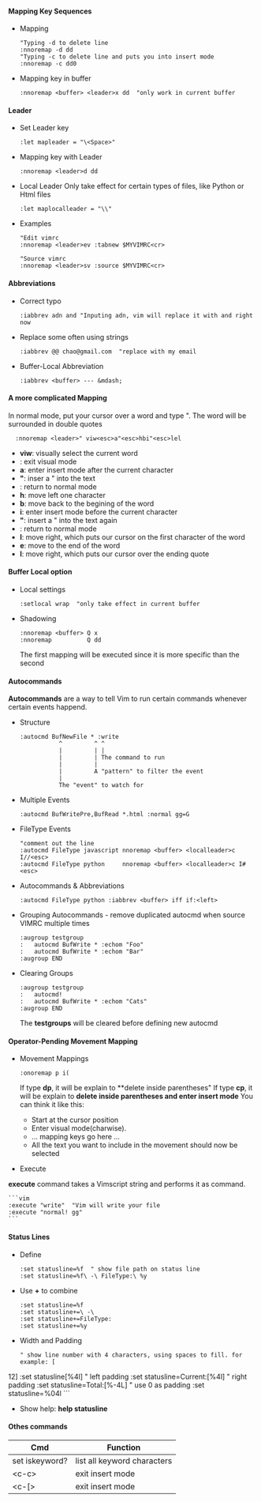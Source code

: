 #### Mapping Key Sequences

* Mapping

    ```vim
    "Typing -d to delete line
    :nnoremap -d dd 
    "Typing -c to delete line and puts you into insert mode
    :nnoremap -c dd0
    ```

* Mapping key in buffer

    ```vim
    :nnoremap <buffer> <leader>x dd  "only work in current buffer
    ```

#### Leader

* Set Leader key

    ```vim
    :let mapleader = "\<Space>"
    ```

* Mapping key with Leader

    ```vim
    :nnoremap <leader>d dd
    ```
* Local Leader
  Only take effect for certain types of files, like Python or Html files

    ```vim
    :let maplocalleader = "\\"
    ```
* Examples

    ```vim
    "Edit vimrc
    :nnoremap <leader>ev :tabnew $MYVIMRC<cr>
    
    "Source vimrc
    :nnoremap <leader>sv :source $MYVIMRC<cr>
    ```

#### Abbreviations
    
* Correct typo

    ```vim
    :iabbrev adn and "Inputing adn, vim will replace it with and right now
    ```

* Replace some often using strings
    
    ```vim
    :iabbrev @@ chao@gmail.com  "replace with my email
    ```

* Buffer-Local Abbreviation

    ```vim
    :iabbrev <buffer> --- &mdash;
    ```

#### A more complicated Mapping

  In normal mode, put your cursor over a word and type <leader>". The word will
be surrounded in double quotes

  ```vim
    :nnoremap <leader>" viw<esc>a"<esc>hbi"<esc>lel
  ```

  - **viw**: visually select the current word
  - **<esc>**: exit visual mode
  - **a**: enter insert mode after the current character
  - **"**: inser a " into the text
  - **<esc>**: return to normal mode
  - **h**: move left one character
  - **b**: move back to the begining of the word
  - **i**: enter insert mode before the current character
  - **"**: insert a " into the text again
  - **<esc>**: return to normal mode
  - **l**: move right, which puts our cursor on the first character of the word
  - **e**: move to the end of the word
  - **l**: move right, which puts our cursor over the ending quote

#### Buffer Local option

* Local settings

    ```vim
    :setlocal wrap  "only take effect in current buffer
    ```

* Shadowing

    ```vim
    :nnoremap <buffer> Q x
    :nnoremap          Q dd
    ```
    
  The first mapping will be executed since it is more specific than the second

#### Autocommands

**Autocommands** are a way to tell Vim to run certain commands whenever
certain events happend.

* Structure

  ```
  :autocmd BufNewFile * :write
             ^         ^ ^
             |         | |
             |         | The command to run
             |         |
             |         A "pattern" to filter the event
             |
             The "event" to watch for
  ```

* Multiple Events

    ```vim
    :autocmd BufWritePre,BufRead *.html :normal gg=G
    ```

* FileType Events

    ```vim
    "comment out the line
    :autocmd FileType javascript nnoremap <buffer> <localleader>c I//<esc>
    :autocmd FileType python     nnoremap <buffer> <localleader>c I#<esc>
    ```

* Autocommands & Abbreviations

    ```vim
    :autocmd FileType python :iabbrev <buffer> iff if:<left>
    ``` 

* Grouping Autocommands - remove duplicated autocmd when source VIMRC multiple
  times

    ```vim
    :augroup testgroup
    :   autocmd BufWrite * :echom "Foo"
    :   autocmd BufWrite * :echom "Bar"
    :augroup END
    ```
    
* Clearing Groups
    
    ```vim
    :augroup testgroup
    :   autocmd!
    :   autocmd BufWrite * :echom "Cats"
    :augroup END
    ```

    The **testgroups** will be cleared before defining new autocmd

#### Operator-Pending Movement Mapping

* Movement Mappings

    ```vim
    :onoremap p i(
    ```
    
    If type **dp**, it will be explain to **delete inside parentheses"
    If type **cp**, it will be explain to **delete inside parentheses and enter
insert mode**
    You can think it like this:
    - Start at the cursor position
    - Enter visual mode(charwise).
    - ... mapping keys go here ...
    - All the text you want to include in the movement should now be selected

* Execute

**execute** command takes a Vimscript string and performs it as command.

    ```vim
    :execute "write"  "Vim will write your file
    :execute "normal! gg"
    ```

#### Status Lines

* Define

    ```vim
    :set statusline=%f  " show file path on status line
    :set statusline=%f\ -\ FileType:\ %y
    ```

* Use **+** to combine

    ```vim
    :set statusline=%f
    :set statusline+=\ -\
    :set statusline+=FileType:
    :set statusline+=%y    
    ```

* Width and Padding

    ```vim
    " show line number with 4 characters, using spaces to fill. for example: [
12]
    :set statusline[%4l]
    " left padding
    :set statusline=Current:[%4l]
    " right padding
    :set statusline=Total:[%-4L]
    " use 0 as padding
    :set statusline=%04l
    ```

* Show help: **help statusline**

#### Othes commands

Cmd | Function
--- | --------
set iskeyword? | list all keyword characters 
\<c-c> | exit insert mode
\<c-[> | exit insert mode

